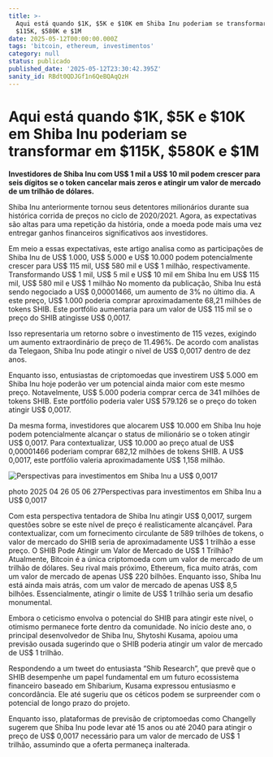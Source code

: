 ```yaml
---
title: >-
  Aqui está quando $1K, $5K e $10K em Shiba Inu poderiam se transformar em
  $115K, $580K e $1M
date: 2025-05-12T00:00:00.000Z
tags: 'bitcoin, ethereum, investimentos'
category: null
status: publicado
published_date: '2025-05-12T23:30:42.395Z'
sanity_id: RBdt0QDJGf1n6QeBQAqQzH
---
```


# Aqui está quando $1K, $5K e $10K em Shiba Inu poderiam se transformar em $115K, $580K e $1M

**Investidores de Shiba Inu com US$ 1 mil a US$ 10 mil podem crescer para seis dígitos se o token cancelar mais zeros e atingir um valor de mercado de um trilhão de dólares.**

Shiba Inu anteriormente tornou seus detentores milionários durante sua histórica corrida de preços no ciclo de 2020/2021. Agora, as expectativas são altas para uma repetição da história, onde a moeda pode mais uma vez entregar ganhos financeiros significativos aos investidores.

Em meio a essas expectativas, este artigo analisa como as participações de Shiba Inu de US$ 1.000, US$ 5.000 e US$ 10.000 podem potencialmente crescer para US$ 115 mil, US$ 580 mil e US$ 1 milhão, respectivamente.
Transformando US$ 1 mil, US$ 5 mil e US$ 10 mil em Shiba Inu em US$ 115 mil, US$ 580 mil e US$ 1 milhão
No momento da publicação, Shiba Inu está sendo negociado a US$ 0,00001466, um aumento de 3% no último dia. A este preço, US$ 1.000 poderia comprar aproximadamente 68,21 milhões de tokens SHIB. Este portfólio aumentaria para um valor de US$ 115 mil se o preço do SHIB atingisse US$ 0,0017.

Isso representaria um retorno sobre o investimento de 115 vezes, exigindo um aumento extraordinário de preço de 11.496%. De acordo com analistas da Telegaon, Shiba Inu pode atingir o nível de US$ 0,0017 dentro de dez anos.

Enquanto isso, entusiastas de criptomoedas que investirem US$ 5.000 em Shiba Inu hoje poderão ver um potencial ainda maior com este mesmo preço. Notavelmente, US$ 5.000 poderia comprar cerca de 341 milhões de tokens SHIB. Este portfólio poderia valer US$ 579.126 se o preço do token atingir US$ 0,0017.

Da mesma forma, investidores que alocarem US$ 10.000 em Shiba Inu hoje podem potencialmente alcançar o status de milionário se o token atingir US$ 0,0017. Para contextualizar, US$ 10.000 ao preço atual de US$ 0,00001466 poderiam comprar 682,12 milhões de tokens SHIB. A US$ 0,0017, este portfólio valeria aproximadamente US$ 1,158 milhão.

![Perspectivas para investimentos em Shiba Inu a US$ 0,0017](https://thecryptobasic.com/wp-content/uploads/2025/04/photo_2025-04-26_05-06-27.jpg)

photo 2025 04 26 05 06 27Perspectivas para investimentos em Shiba Inu a US$ 0,0017

Com esta perspectiva tentadora de Shiba Inu atingir US$ 0,0017, surgem questões sobre se este nível de preço é realisticamente alcançável. Para contextualizar, com um fornecimento circulante de 589 trilhões de tokens, o valor de mercado do SHIB seria de aproximadamente US$ 1 trilhão a esse preço.
O SHIB Pode Atingir um Valor de Mercado de US$ 1 Trilhão?
Atualmente, Bitcoin é a única criptomoeda com um valor de mercado de um trilhão de dólares. Seu rival mais próximo, Ethereum, fica muito atrás, com um valor de mercado de apenas US$ 220 bilhões. Enquanto isso, Shiba Inu está ainda mais atrás, com um valor de mercado de apenas US$ 8,5 bilhões. Essencialmente, atingir o limite de US$ 1 trilhão seria um desafio monumental.

Embora o ceticismo envolva o potencial do SHIB para atingir este nível, o otimismo permanece forte dentro da comunidade. No início deste ano, o principal desenvolvedor de Shiba Inu, Shytoshi Kusama, apoiou uma previsão ousada sugerindo que o SHIB poderia atingir um valor de mercado de US$ 1 trilhão.

Respondendo a um tweet do entusiasta “Shib Research”, que prevê que o SHIB desempenhe um papel fundamental em um futuro ecossistema financeiro baseado em Shibarium, Kusama expressou entusiasmo e concordância. Ele até sugeriu que os céticos podem se surpreender com o potencial de longo prazo do projeto.

Enquanto isso, plataformas de previsão de criptomoedas como Changelly sugerem que Shiba Inu pode levar até 15 anos ou até 2040 para atingir o preço de US$ 0,0017 necessário para um valor de mercado de US$ 1 trilhão, assumindo que a oferta permaneça inalterada.
